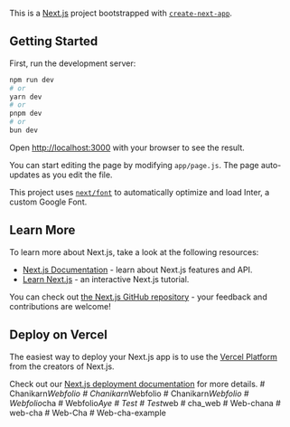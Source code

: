 This is a [Next.js](https://nextjs.org/) project bootstrapped with [`create-next-app`](https://github.com/vercel/next.js/tree/canary/packages/create-next-app).

## Getting Started

First, run the development server:

```bash
npm run dev
# or
yarn dev
# or
pnpm dev
# or
bun dev
```

Open [http://localhost:3000](http://localhost:3000) with your browser to see the result.

You can start editing the page by modifying `app/page.js`. The page auto-updates as you edit the file.

This project uses [`next/font`](https://nextjs.org/docs/basic-features/font-optimization) to automatically optimize and load Inter, a custom Google Font.

## Learn More

To learn more about Next.js, take a look at the following resources:

- [Next.js Documentation](https://nextjs.org/docs) - learn about Next.js features and API.
- [Learn Next.js](https://nextjs.org/learn) - an interactive Next.js tutorial.

You can check out [the Next.js GitHub repository](https://github.com/vercel/next.js/) - your feedback and contributions are welcome!

## Deploy on Vercel

The easiest way to deploy your Next.js app is to use the [Vercel Platform](https://vercel.com/new?utm_medium=default-template&filter=next.js&utm_source=create-next-app&utm_campaign=create-next-app-readme) from the creators of Next.js.

Check out our [Next.js deployment documentation](https://nextjs.org/docs/deployment) for more details.
#   C h a n i k a r n _ W e b f o l i o  
 #   C h a n i k a r n _ W e b f o l i o  
 #   C h a n i k a r n _ W e b f o l i o  
 #   W e b f o l i o _ c h a  
 #   W e b f o l i o _ A y e  
 #   T e s t  
 #   T e s t _ w e b  
 #   c h a _ w e b  
 #   W e b - c h a n a  
 #   w e b - c h a  
 #   W e b - C h a  
 #   W e b - c h a - e x a m p l e  
 